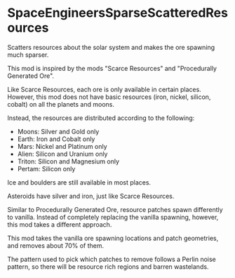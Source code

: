 # SpaceEngineersSparseScatteredResources
Scatters resources about the solar system and makes the ore spawning much sparser.

This mod is inspired by the mods "Scarce Resources" and "Procedurally Generated Ore".

Like Scarce Resources, each ore is only available in certain places. However, this mod does not have basic resources (iron, nickel, silicon, cobalt) on all the planets and moons.

Instead, the resources are distributed according to the following:

- Moons: Silver and Gold only
- Earth: Iron and Cobalt only
- Mars: Nickel and Platinum only
- Alien: Silicon and Uranium only
- Triton: Silicon and Magnesium only
- Pertam: Silicon only

Ice and boulders are still available in most places.

Asteroids have silver and iron, just like Scarce Resources.

Similar to Procedurally Generated Ore, resource patches spawn differently to vanilla. Instead of completely replacing the vanilla spawning, however, this mod takes a different approach.

This mod takes the vanilla ore spawning locations and patch geometries, and removes about 70% of them. 

The pattern used to pick which patches to remove follows a Perlin noise pattern, so there will be resource rich regions and barren wastelands.